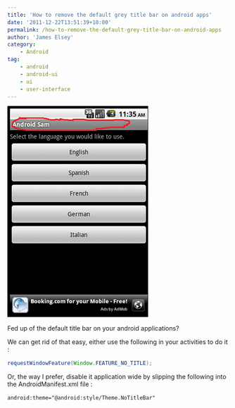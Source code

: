 ```yaml
---
title: 'How to remove the default grey title bar on android apps'
date: '2011-12-22T13:51:39+10:00'
permalink: /how-to-remove-the-default-grey-title-bar-on-android-apps
author: 'James Elsey'
category:
    - Android
tag:
    - android
    - android-ui
    - ui
    - user-interface
---
```

![title_bar_removal](/assets/post_images/2011/title_bar_removal.png)

Fed up of the default title bar on your android applications?

We can get rid of that easy, either use the following in your activities to do it :

```java
requestWindowFeature(Window.FEATURE_NO_TITLE);
```

Or, the way I prefer, disable it application wide by slipping the following into the AndroidManifest.xml file :

```xml
android:theme="@android:style/Theme.NoTitleBar"
```